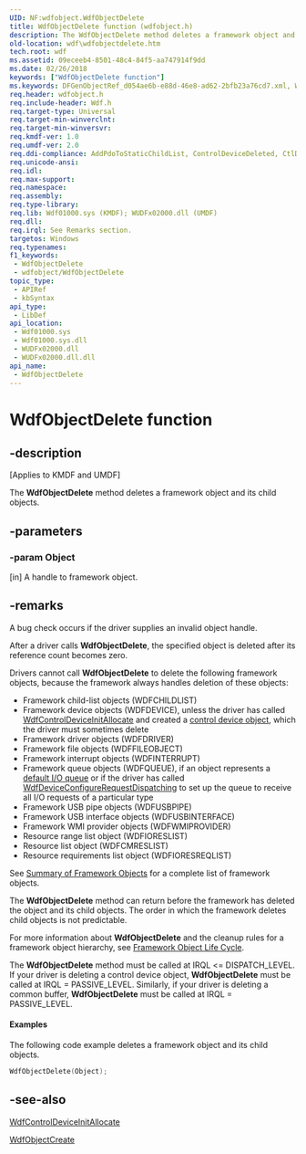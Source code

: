 ```yaml
---
UID: NF:wdfobject.WdfObjectDelete
title: WdfObjectDelete function (wdfobject.h)
description: The WdfObjectDelete method deletes a framework object and its child objects.
old-location: wdf\wdfobjectdelete.htm
tech.root: wdf
ms.assetid: 09eceeb4-8501-48c4-84f5-aa747914f9dd
ms.date: 02/26/2018
keywords: ["WdfObjectDelete function"]
ms.keywords: DFGenObjectRef_d054ae6b-e88d-46e8-ad62-2bfb23a76cd7.xml, WdfObjectDelete, WdfObjectDelete method, kmdf.wdfobjectdelete, wdf.wdfobjectdelete, wdfobject/WdfObjectDelete
req.header: wdfobject.h
req.include-header: Wdf.h
req.target-type: Universal
req.target-min-winverclnt: 
req.target-min-winversvr: 
req.kmdf-ver: 1.0
req.umdf-ver: 2.0
req.ddi-compliance: AddPdoToStaticChildList, ControlDeviceDeleted, CtlDeviceFinishInitDeviceAdd, CtlDeviceFinishInitDrEntry, DriverCreate, InvalidReqAccessLocal, KmdfIrql, KmdfIrql2, MemAfterReqCompletedIntIoctlA, MemAfterReqCompletedIoctlA, MemAfterReqCompletedReadA, MemAfterReqCompletedWriteA, ReqDelete, ReqSendFail
req.unicode-ansi: 
req.idl: 
req.max-support: 
req.namespace: 
req.assembly: 
req.type-library: 
req.lib: Wdf01000.sys (KMDF); WUDFx02000.dll (UMDF)
req.dll: 
req.irql: See Remarks section.
targetos: Windows
req.typenames: 
f1_keywords:
 - WdfObjectDelete
 - wdfobject/WdfObjectDelete
topic_type:
 - APIRef
 - kbSyntax
api_type:
 - LibDef
api_location:
 - Wdf01000.sys
 - Wdf01000.sys.dll
 - WUDFx02000.dll
 - WUDFx02000.dll.dll
api_name:
 - WdfObjectDelete
---
```


# WdfObjectDelete function


## -description

<p class="CCE_Message">[Applies to KMDF and UMDF]</p>

The <b>WdfObjectDelete</b> method deletes a framework object and its child objects.

## -parameters

### -param Object 

[in]
A handle to framework object.

## -remarks

A bug check occurs if the driver supplies an invalid object handle.




After a driver calls <b>WdfObjectDelete</b>, the specified object is deleted after its reference count becomes zero.

Drivers cannot call <b>WdfObjectDelete</b> to delete the following framework objects, because the framework always handles deletion of these objects:

<ul>
<li>
Framework child-list objects (WDFCHILDLIST)

</li>
<li>
Framework device objects  (WDFDEVICE), unless the driver has called <a href="https://docs.microsoft.com/windows-hardware/drivers/ddi/wdfcontrol/nf-wdfcontrol-wdfcontroldeviceinitallocate">WdfControlDeviceInitAllocate</a> and created a <a href="https://docs.microsoft.com/windows-hardware/drivers/wdf/using-control-device-objects">control device object</a>, which the driver must sometimes delete

</li>
<li>
Framework driver objects (WDFDRIVER)

</li>
<li>
Framework file objects (WDFFILEOBJECT)

</li>
<li>
Framework interrupt objects (WDFINTERRUPT)

</li>
<li>
Framework queue objects (WDFQUEUE), if an object represents a <a href="https://docs.microsoft.com/windows-hardware/drivers/wdf/creating-i-o-queues">default I/O queue</a> or if the driver has called <a href="https://docs.microsoft.com/windows-hardware/drivers/ddi/wdfdevice/nf-wdfdevice-wdfdeviceconfigurerequestdispatching">WdfDeviceConfigureRequestDispatching</a> to set up the queue to receive all I/O requests of a particular type

</li>
<li>
Framework USB pipe objects (WDFUSBPIPE)

</li>
<li>
Framework USB interface objects (WDFUSBINTERFACE)

</li>
<li>
Framework WMI provider objects (WDFWMIPROVIDER)

</li>
<li>
Resource range list object
(WDFIORESLIST)

</li>
<li>
Resource list object
(WDFCMRESLIST)

</li>
<li>
Resource requirements list object
(WDFIORESREQLIST)

</li>
</ul>
See <a href="https://docs.microsoft.com/windows-hardware/drivers/wdf/summary-of-framework-objects">Summary of Framework Objects</a> for a complete list of framework objects.

The <b>WdfObjectDelete</b> method can return before the framework has deleted the object and its child objects. The order in which the framework deletes child objects is not predictable.

For more information about <b>WdfObjectDelete</b> and the cleanup rules for a framework object hierarchy, see <a href="https://docs.microsoft.com/windows-hardware/drivers/wdf/framework-object-life-cycle">Framework Object Life Cycle</a>.

The <b>WdfObjectDelete</b> method must be called at IRQL <= DISPATCH_LEVEL. If your driver is deleting a control device object, <b>WdfObjectDelete</b> must be called at IRQL = PASSIVE_LEVEL. Similarly, if your driver is deleting a common buffer, <b>WdfObjectDelete</b> must be called at IRQL = PASSIVE_LEVEL.

#### Examples

The following code example deletes a framework object and its child objects.

```cpp
WdfObjectDelete(Object);
```

## -see-also

<a href="https://docs.microsoft.com/windows-hardware/drivers/ddi/wdfcontrol/nf-wdfcontrol-wdfcontroldeviceinitallocate">WdfControlDeviceInitAllocate</a>



<a href="https://docs.microsoft.com/windows-hardware/drivers/ddi/wdfobject/nf-wdfobject-wdfobjectcreate">WdfObjectCreate</a>

